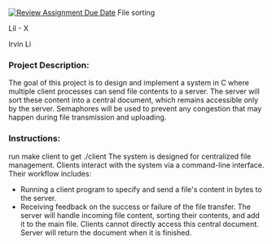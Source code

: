 [![Review Assignment Due Date](https://classroom.github.com/assets/deadline-readme-button-22041afd0340ce965d47ae6ef1cefeee28c7c493a6346c4f15d667ab976d596c.svg)](https://classroom.github.com/a/Vh67aNdh)
File sorting

LiI - X

Irvin Li
       
### Project Description:

The goal of this project is to design and implement a system in C where multiple client processes can send file contents to a server. The server will sort these content into a central document, which remains accessible only by the server. Semaphores will be used to prevent any congestion that may happen during file transmission and uploading.
  
### Instructions:

run make client to get ./client
The system is designed for centralized file management. Clients interact with the system via a command-line interface. Their workflow includes:
 - Running a client program to specify and send a file's content in bytes to the server.
 - Receiving feedback on the success or failure of the file transfer.
The server will handle incoming file content, sorting their contents, and add it to the main file. Clients cannot directly access this central document. Server will return the document when it is finished.